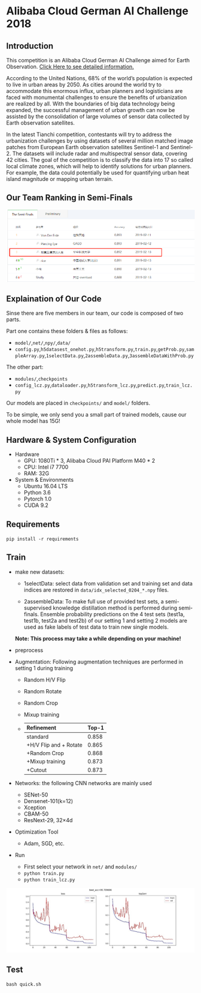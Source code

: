 # Alibaba Cloud German AI Challenge 2018

## Introduction

This competition is an Alibaba Cloud German AI Challenge aimed for Earth Observation. [Click Here to see detailed information.](https://tianchi.aliyun.com/competition/entrance/231683/introduction?spm=5176.12281957.0.0.38b076d83CIYGw)

According to the United Nations, 68% of the world’s population is expected to live in urban areas by 2050. As cities around the world try to accommodate this enormous influx, urban planners and logisticians are faced with monumental challenges to ensure the benefits of urbanization are realized by all. With the boundaries of big data technology being expanded, the successful management of urban growth can now be assisted by the consolidation of large volumes of sensor data collected by Earth observation satellites.

In the latest Tianchi competition, contestants will try to address the urbanization challenges by using datasets of several million matched image patches from European Earth observation satellites Sentinel-1 and Sentinel-2. The datasets will include radar and multispectral sensor data, covering 42 cities. The goal of the competition is to classify the data into 17 so called local climate zones, which will help to identify solutions for urban planners. For example, the data could potentially be used for quantifying urban heat island magnitude or mapping urban terrain.

## Our Team Ranking in Semi-Finals

![figure1](img/figure1.png)

## Explaination of Our Code

Sinse there are five members in our team, our code is composed of two parts.

Part one contains these folders & files as follows:

- `model/`,`net/`,`npy/`,`data/`
- `config.py`,`h5datasest_onehot.py`,`h5transform.py`,`train.py`,`getProb.py`,`sampleArray.py`,`1selectData.py`,`2assembleData.py`,`3assembleDataWithProb.py`

The other part:

- `modules/`,`checkpoints`
- `config_lcz.py`,`dataloader.py`,`h5transform_lcz.py`,`predict.py`,`train_lcz.py`

Our models are placed in `checkpoints/` and `model/` folders.

To be simple, we only send you a small part of trained models, cause our whole model has 15G!

## Hardware & System Configuration

- Hardware
  - GPU: 1080Ti * 3, Alibaba Cloud PAI Platform M40 * 2
  - CPU: Intel i7 7700
  - RAM: 32G
- System & Environments
  - Ubuntu 16.04 LTS
  - Python 3.6
  - Pytorch 1.0
  - CUDA 9.2

## Requirements

`pip install -r requirements`

## Train

- make new datasets:

  - 1selectData: select data from validation set and training set and data indices are restored in `data/idx_selected_0204_*.npy` files.

  - 2assembleData: To make full use of provided test sets, a semi-supervised knowledge distillation method is performed during semi-finals. Ensemble probability predictions on the 4 test sets (test1a, test1b, test2a and test2b) of our setting 1 and setting 2 models are used as fake labels of test data to train new single models. 

  **Note: This process may take a while depending on your machine!**

- preprocess

- Augmentation: Following augmentation techniques are performed in setting 1 during training

  - Random H/V Flip

  - Random Rotate

  - Random Crop

  - Mixup training

  - | Refinement             | Top-1 |
    | ---------------------- | ----- |
    | standard               | 0.858 |
    | +H/V Flip and + Rotate | 0.865 |
    | +Random Crop           | 0.868 |
    | +Mixup training        | 0.873 |
    | +Cutout                | 0.873 |

- Networks: the following CNN networks are mainly used

  - SENet-50
  - Densenet-101(k=12)
  - Xception 
  - CBAM-50
  - ResNext-29, 32×4d

- Optimization Tool

  - Adam, SGD, etc.

- Run

  - First select your network in `net/` and `modules/`
  - `python train.py`
  - `python train_lcz.py`

![figure2](img/figure2.jpg)

## Test

`bash quick.sh`

